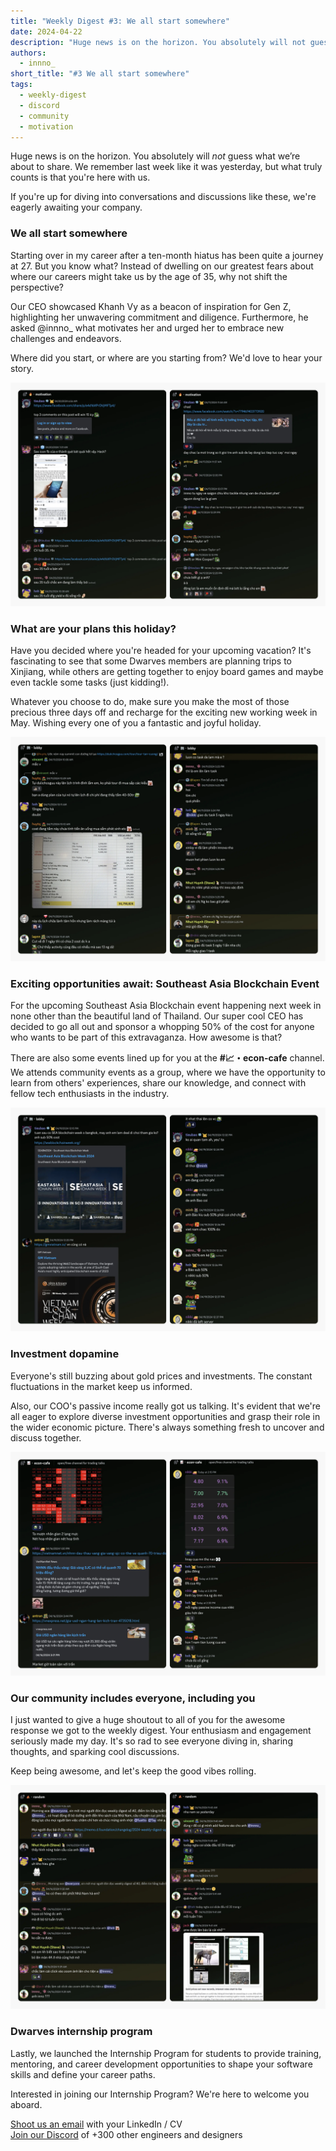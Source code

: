 ```yaml
---
title: "Weekly Digest #3: We all start somewhere"
date: 2024-04-22
description: "Huge news is on the horizon. You absolutely will not guess what we’re about to share. Excitement building, we remember last week like it was yesterday, but what truly counts is that you're here with us."
authors:
  - innno_
short_title: "#3 We all start somewhere"
tags:
  - weekly-digest
  - discord
  - community
  - motivation
---
```


Huge news is on the horizon. You absolutely will *not* guess what we’re about to share. We remember last week like it was yesterday, but what truly counts is that you're here with us.

If you're up for diving into conversations and discussions like these, we're eagerly awaiting your company.

### We all start somewhere

Starting over in my career after a ten-month hiatus has been quite a journey at 27. But you know what? Instead of dwelling on our greatest fears about where our careers might take us by the age of 35, why not shift the perspective?

Our CEO showcased Khanh Vy as a beacon of inspiration for Gen Z, highlighting her unwavering commitment and diligence. Furthermore, he asked @innno\_ what motivates her and urged her to embrace new challenges and endeavors.

Where did you start, or where are you starting from? We'd love to hear your story.

![motivation](assets/3-we-all-start-somewhere_2024-weekly-digest-april-22_22-april-digest-motivation.webp)

### What are your plans this holiday?

Have you decided where you're headed for your upcoming vacation? It's fascinating to see that some Dwarves members are planning trips to Xinjiang, while others are getting together to enjoy board games and maybe even tackle some tasks (just kidding!).

Whatever you choose to do, make sure you make the most of those precious three days off and recharge for the exciting new working week in May. Wishing every one of you a fantastic and joyful holiday.

![holiday](assets/3-we-all-start-somewhere_2024-weekly-digest-april-22_22-april-digest-lobby.webp)

### Exciting opportunities await: Southeast Asia Blockchain Event

For the upcoming Southeast Asia Blockchain event happening next week in none other than the beautiful land of Thailand. Our super cool CEO has decided to go all out and sponsor a whopping 50% of the cost for anyone who wants to be part of this extravaganza. How awesome is that?

There are also some events lined up for you at the **#📈・econ-cafe** channel. We attends community events as a group, where we have the opportunity to learn from others' experiences, share our knowledge, and connect with fellow tech enthusiasts in the industry.

![event](assets/3-we-all-start-somewhere_2024-weekly-digest-april-22_22-april-digest-event.webp)

### Investment dopamine

Everyone's still buzzing about gold prices and investments. The constant fluctuations in the market keep us informed.

Also, our COO's passive income really got us talking. It's evident that we're all eager to explore diverse investment opportunities and grasp their role in the wider economic picture. There's always something fresh to uncover and discuss together.

![investment](assets/3-we-all-start-somewhere_2024-weekly-digest-april-22_22-april-digest-market.webp)

### Our community includes everyone, including you

I just wanted to give a huge shoutout to all of you for the awesome response we got to the weekly digest. Your enthusiasm and engagement seriously made my day. It's so rad to see everyone diving in, sharing thoughts, and sparking cool discussions.

Keep being awesome, and let's keep the good vibes rolling.

![digest](assets/3-we-all-start-somewhere_2024-weekly-digest-april-22_22-april-digest-random.webp)

### Dwarves internship program

Lastly, we launched the Internship Program for students to provide training, mentoring, and career development opportunities to shape your software skills and define your career paths.

Interested in joining our Internship Program? We're here to welcome you aboard.

[Shoot us an email](mailto:spawn@d.foundation) with your LinkedIn / CV\
[Join our Discord](https://discord.gg/dfoundation) of +300 other engineers and designers
